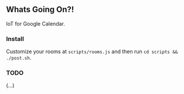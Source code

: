 ## Whats Going On?!

IoT for Google Calendar.

### Install

Customize your rooms at `scripts/rooms.js` and then run `cd scripts && ./post.sh`.

### TODO

(...)
